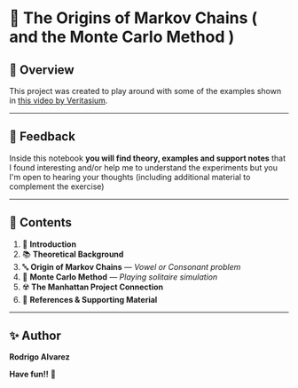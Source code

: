 # 🔢 The Origins of Markov Chains  ( and the Monte Carlo Method )

## 📘 Overview
This project was created to play around with some of the examples shown in [this video by Veritasium](https://www.youtube.com/watch?v=KZeIEiBrT_w). 

---

## 💬 Feedback
Inside this notebook **you will find theory, examples and support notes** that I found interesting and/or help me to understand the experiments but you I'm open to hearing your thoughts (including additional material to complement the exercise) 

--- 

## 📂 Contents

1. 📖 **Introduction**  
2. 📚 **Theoretical Background**  
3. 🔤 **Origin of Markov Chains** — *Vowel or Consonant problem*  
4. 🎲 **Monte Carlo Method** — *Playing solitaire simulation*  
5. ☢️ **The Manhattan Project Connection**  
6. 🔗 **References & Supporting Material**

---

## ✨ Author

**Rodrigo Alvarez**  

**Have fun!!** 🎉
